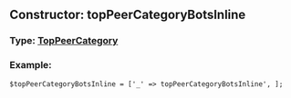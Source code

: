 ## Constructor: topPeerCategoryBotsInline  




### Type: [TopPeerCategory](../types/TopPeerCategory.md)


### Example:

```
$topPeerCategoryBotsInline = ['_' => topPeerCategoryBotsInline', ];
```